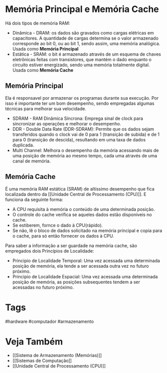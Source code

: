 # Memória Principal e Memória Cache
Há dois tipos de memória RAM:
- Dinâmica - DRAM: os dados são gravados como cargas elétricas em capacitores. A quantidade de cargas determina se o valor armazenado corresponde ao bit 0, ou ao bit 1, sendo assim, uma memória analógica. Usada como **Memória Principal**
- Estática - SRAM: o bit é armazenado através de um esquema de chaves eletrônicas feitas com transistores, que mantém o dado enquanto o circuito estiver energizado, sendo uma memória totalmente digital. Usada como **Memória Cache**

## Memória Principal
Ela é responsavel por armazenar os programas durante sua execução. Por isso é importante ter um bom desempenho, sendo empregadas algumas técnicas para melhorar sua velocidade.

- SDRAM - RAM Dinâmica Síncrona: Emprega sinal de clock para sincronizar as operações e melhorar o desempenho.
- DDR - Double Data Rate (DDR-SDRAM): Permite que os dados sejam transferidos quando o clock vai de 0 para 1 (transição de subida) e de 1 para 0 (transição de descida), resultando em uma taxa de dados duplicada.
- Multi Channel: Melhora o desempenho da memória acessando mais de uma posição de memória ao mesmo tempo, cada uma através de uma canal de memória.

## Memória Cache
É uma memória RAM estática (SRAM) de altíssimo desempenho que fica localizada dentro da [[Unidade Central de Processamento (CPU)]]. E funciona da seguinte forma:
- A CPU requisita à memória o conteúdo de uma determinada posição.
- O controle do cache verifica se aqueles dados estão disponíveis no cache.
- Se estiberem, fornce o dado à CPU(rápido).
- Se não, lê o bloco de dados solicitado na memória principal e copia para o cache, para só então fornecer os dados à CPU.

Para saber a informação a ser guardade na memória cache, são empregados dois Princípios de Localidade:
- Principio de Localidade Temporal: Uma vez acessada uma determinada posição de memória, ela tende a ser acessada outra vez no futuro próximo.
- Principio de Localidade Espacial: Uma vez acessada uma determinada posição de memória, as posições subsequentes tendem a ser acessadas no futuro próximo.

# Tags
#hardware #computador #armazenamento 
# Veja Também
- [[Sistema de Armazenamento (Memórias)]]
- [[Sistemas de Computação]]
- [[Unidade Central de Processamento (CPU)]]